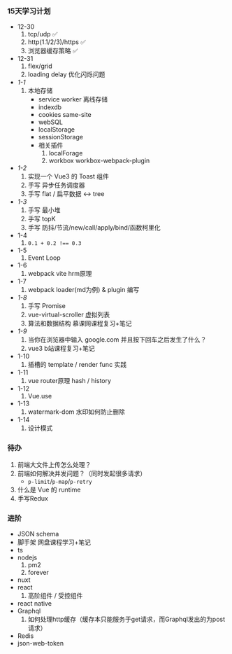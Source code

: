 ### 15天学习计划

- 12-30
    1. tcp/udp ✅
    2. http(1.1/2/3)/https ✅
    3. 浏览器缓存策略 ✅
- 12-31
    1. flex/grid
    2. loading delay 优化闪烁问题
- *1-1*
    1. 本地存储
        - service worker 离线存储
        - indexdb
        - cookies same-site
        - webSQL
        - localStorage
        - sessionStorage
        - 相关插件
            1. localForage
            2. workbox workbox-webpack-plugin
- *1-2*
    1. 实现一个 Vue3 的 Toast 组件
    2. 手写 异步任务调度器
    3. 手写 flat / 扁平数据 <-> tree
- *1-3*
    1. 手写 最小堆
    2. 手写 topK
    3. 手写 防抖/节流/new/call/apply/bind/函数柯里化
- 1-4
    1. `0.1 + 0.2 !== 0.3`
- 1-5
    1. Event Loop
- 1-6
    1. webpack vite hrm原理
- 1-7
    1. webpack loader(md为例) & plugin 编写
- *1-8*
    1. 手写 Promise
    2. vue-virtual-scroller 虚拟列表
    3. 算法和数据结构 慕课网课程复习+笔记
- *1-9*
    1. 当你在浏览器中输入 google.com 并且按下回车之后发生了什么？
    2. vue3 b站课程复习+笔记
- 1-10
    1. 插槽的 template / render func 实践
- 1-11
    1. vue router原理 hash / history
- 1-12
    1. Vue.use
- 1-13
    1. watermark-dom 水印如何防止删除
- 1-14
    1. 设计模式

### 待办

1. 前端大文件上传怎么处理？
2. 前端如何解决并发问题？（同时发起很多请求）
    - `p-limit`/`p-map`/`p-retry`
3. 什么是 Vue 的 runtime
4. 手写Redux

### 进阶

- JSON schema
- 脚手架 网盘课程学习+笔记
- ts
- nodejs
    1. pm2
    2. forever
- nuxt
- react
    1. 高阶组件 / 受控组件
- react native
- Graphql
    1. 如何处理http缓存（缓存本只能服务于get请求，而Graphql发出的为post请求）
- Redis
- json-web-token